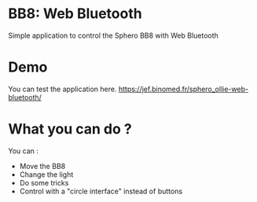 # BB8: Web Bluetooth
Simple application to control the Sphero BB8 with Web Bluetooth

# Demo

You can test the application here. https://jef.binomed.fr/sphero_ollie-web-bluetooth/

# What you can do ?

You can : 
* Move the BB8
* Change the light
* Do some tricks
* Control with a "circle interface" instead of buttons
